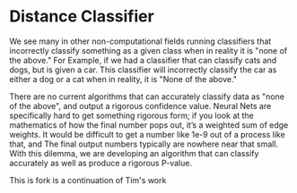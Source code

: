 # Distance Classifier

We see many in other non-computational fields running classifiers that incorrectly classify something as a given class when in reality it is "none of the above." For Example, if we had a classifier that can classify cats and dogs, but is given a car. This classifier will incorrectly classify the car as either a dog or a cat when in reality, it is "None of the above."

There are no current algorithms that can accurately classify data as "none of the above", and output a rigorous confidence value. Neural Nets are specifically hard to get something rigorous form; if you look at the mathematics of how the final number pops out, it’s a weighted sum of edge weights. It would be difficult to get a number like 1e-9 out of a process like that, and The final output numbers typically are nowhere near that small. With this dilemma, we are developing an algorithm that can classify accurately as well as produce a rigorous P-value.

This is fork is a continuation of Tim's work


